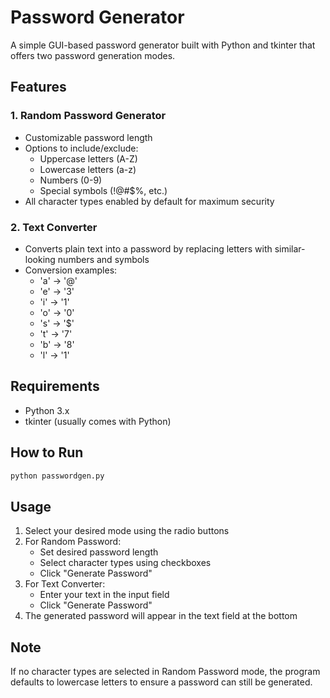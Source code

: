 # Password Generator

A simple GUI-based password generator built with Python and tkinter that offers two password generation modes.

## Features

### 1. Random Password Generator
- Customizable password length
- Options to include/exclude:
  - Uppercase letters (A-Z)
  - Lowercase letters (a-z)
  - Numbers (0-9)
  - Special symbols (!@#$%, etc.)
- All character types enabled by default for maximum security

### 2. Text Converter
- Converts plain text into a password by replacing letters with similar-looking numbers and symbols
- Conversion examples:
  - 'a' → '@'
  - 'e' → '3'
  - 'i' → '1'
  - 'o' → '0'
  - 's' → '$'
  - 't' → '7'
  - 'b' → '8'
  - 'l' → '1'

## Requirements
- Python 3.x
- tkinter (usually comes with Python)

## How to Run
```bash
python passwordgen.py
```

## Usage
1. Select your desired mode using the radio buttons
2. For Random Password:
   - Set desired password length
   - Select character types using checkboxes
   - Click "Generate Password"
3. For Text Converter:
   - Enter your text in the input field
   - Click "Generate Password"
4. The generated password will appear in the text field at the bottom

## Note
If no character types are selected in Random Password mode, the program defaults to lowercase letters to ensure a password can still be generated.
